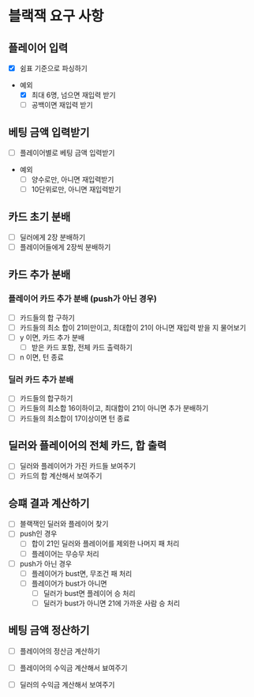 # 블랙잭 요구 사항

## 플레이어 입력

- [x] 쉼표 기준으로 파싱하기
- 예외
    - [x] 최대 6명, 넘으면 재입력 받기
    - [ ] 공백이면 재입력 받기

## 베팅 금액 입력받기

- [ ] 플레이어별로 베팅 금액 입력받기
- 예외
    - [ ] 양수로만, 아니면 재입력받기
    - [ ] 10단위로만, 아니면 재입력받기

## 카드 초기 분배

- [ ] 딜러에게 2장 분배하기
- [ ] 플레이어들에게 2장씩 분배하기

## 카드 추가 분배

### 플레이어 카드 추가 분배 (push가 아닌 경우)

- [ ] 카드들의 합 구하기
- [ ] 카드들의 최소 합이 21미만이고, 최대합이 21이 아니면 재입력 받을 지 물어보기
- [ ] y 이면, 카드 추가 분배
    - [ ] 받은 카드 포함, 전체 카드 출력하기
- [ ] n 이면, 턴 종료

### 딜러 카드 추가 분배

- [ ] 카드들의 합구하기
- [ ] 카드들의 최소합 16이하이고, 최대합이 21이 아니면 추가 분배하기
- [ ] 카드들의 최소합이 17이상이면 턴 종료

## 딜러와 플레이어의 전체 카드, 합 출력

- [ ] 딜러와 플레이어가 가진 카드들 보여주기
- [ ] 카드의 합 계산해서 보여주기

## 승퍠 결과 계산하기

- [ ] 블랙잭인 딜러와 플레이어 찾기
- [ ] push인 경우
    - [ ] 합이 21인 딜러와 플레이어를 제외한 나머지 패 처리
    - [ ] 플레이어는 무승무 처리
- [ ] push가 아닌 경우
    - [ ] 플레이어가 bust면, 무조건 패 처리
    - [ ] 플레이어가 bust가 아니면
        - [ ] 딜러가 bust면 플레이어 승 처리
        - [ ] 딜러가 bust가 아니면 21에 가까운 사람 승 처리

## 베팅 금액 정산하기

- [ ] 플레이어의 정산금 계산하기
- [ ] 플레이어의 수익금 계산해서 뵤여주기
- [ ] 딜러의 수익금 계산해서 보여주기

